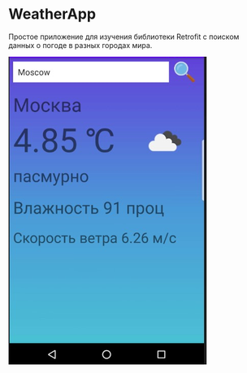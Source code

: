 # WeatherApp
Простое приложение для изучения библиотеки Retrofit с поиском данных о погоде в разных городах мира.

![](https://github.com/Abler31/WeatherApp/blob/master/screen.jpg)
